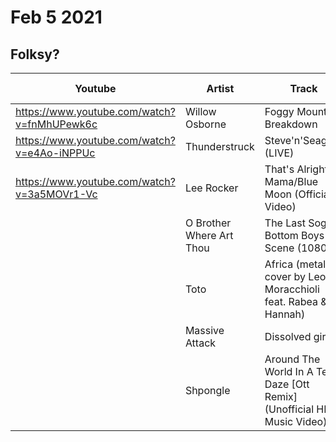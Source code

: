 # Feb 5 2021
## Folksy?
|Youtube|Artist|Track|Album|Year|Track #|Album|
|-------|------|-----|-----|----|-------|-----|
|https://www.youtube.com/watch?v=fnMhUPewk6c |Willow Osborne | Foggy Mountain Breakdown
|https://www.youtube.com/watch?v=e4Ao-iNPPUc |Thunderstruck | Steve'n'Seagulls (LIVE)
|https://www.youtube.com/watch?v=3a5MOVr1-Vc |Lee Rocker | That's Alright Mama/Blue Moon (Official Video)
||O Brother Where Art Thou | The Last Soggy Bottom Boys Scene (1080p)
||Toto | Africa (metal cover by Leo Moracchioli feat. Rabea & Hannah)
||Massive Attack | Dissolved girl
||Shpongle | Around The World In A Tea Daze [Ott Remix] (Unofficial HD Music Video)
